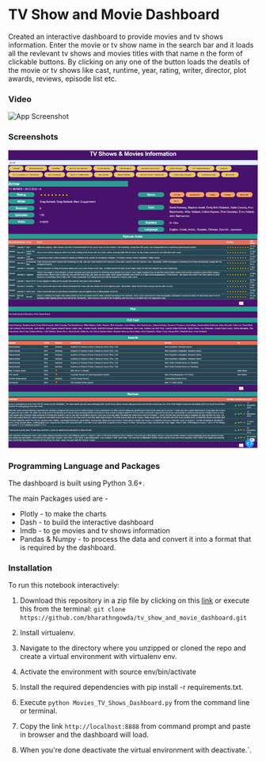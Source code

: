 # TV Show and Movie Dashboard

Created an interactive dashboard to provide movies and tv shows information. 
Enter the movie or tv show name in the search bar and it loads all the revlevant tv shows and movies titles with that name n the form of clickable buttons. By clicking on any one of the button loads the deatils of the movie or tv shows like cast, runtime, year, rating, writer, director, plot awards, reviews, episode list etc. 

### Video

![App Screenshot]()
### Screenshots

![App Screenshot](https://github.com/bharathngowda/tv_show_and_movie_dashboard/blob/main/Screenshots/Picture1.png)


### Programming Language and Packages

The dashboard is built using Python 3.6+.

The main Packages used are -

- Plotly - to make the charts
- Dash - to build the interactive dashboard
- Imdb - to ge movies and tv shows information
- Pandas & Numpy - to process the data and convert it into a format that is required by the dashboard.


### Installation
To run this notebook interactively:

 1. Download this repository in a zip file by clicking on this [link](https://github.com/bharathngowda/tv_show_and_movie_dashboard/archive/refs/heads/main.zip) or execute this from the terminal: 
 `git clone https://github.com/bharathngowda/tv_show_and_movie_dashboard.git`

 2. Install virtualenv.

 3. Navigate to the directory where you unzipped or cloned the repo and create a virtual environment with virtualenv env.

 4. Activate the environment with source env/bin/activate

 5. Install the required dependencies with pip install -r requirements.txt.

 6. Execute `python Movies_TV_Shows_Dashboard.py` from the command line or terminal.

 7. Copy the link `http://localhost:8888` from command prompt and paste in browser and the dashboard will load.

 8. When you're done deactivate the virtual environment with deactivate.`.
